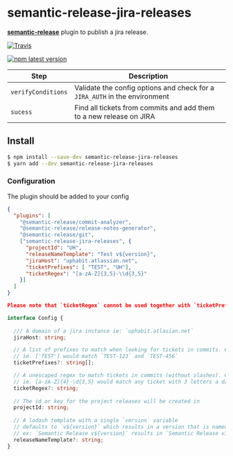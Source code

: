 # semantic-release-jira-releases

[**semantic-release**](https://github.com/semantic-release/semantic-release) plugin to publish a jira release.

[![Travis](https://img.shields.io/travis/UpHabit/semantic-release-jira-releases.svg)](https://travis-ci.org/UpHabit/semantic-release-jira-releases)

[![npm latest version](https://img.shields.io/npm/v/semantic-release-jira-releases/latest.svg)](https://www.npmjs.com/package/semantic-release-jira-releases)


| Step               | Description                                                                                                                                   |
|--------------------|----------------------------------------------------------------------------|
| `verifyConditions` | Validate the config options and check for a `JIRA_AUTH` in the environment |
| `sucess`           | Find all tickets from commits and add them to a new release on JIRA        |

## Install

```bash
$ npm install --save-dev semantic-release-jira-releases
$ yarn add --dev semantic-release-jira-releases
```

### Configuration
The plugin should be added to your config
```json
{
  "plugins": [
    "@semantic-release/commit-analyzer",
    "@semantic-release/release-notes-generator",
    "@semantic-release/git",
    ["semantic-release-jira-releases", {
      "projectId": "UH",
      "releaseNameTemplate": "Test v${version}",
      "jiraHost": "uphabit.atlassian.net",
      "ticketPrefixes": [ "TEST", "UH"],
      "ticketRegex": "[a-zA-Z]{3,5}-\\d{3,5}"
    }]
  ]
}

Please note that `ticketRegex` cannot be used together with `ticketPrefixes`.
```
```typescript
interface Config {
  
  /// A domain of a jira instance ie: `uphabit.atlasian.net`
  jiraHost: string;

  // A list of prefixes to match when looking for tickets in commits. Cannot be used together with ticketRegex.
  // ie. ['TEST'] would match `TEST-123` and `TEST-456`
  ticketPrefixes?: string[];

  // A unescaped regex to match tickets in commits (without slashes). Cannot be used together with ticketPrefixes.
  // ie. [a-zA-Z]{4}-\d{3,5} would match any ticket with 3 letters a dash and 3 to 5 numbers, such as `TEST-456`, `TEST-5643` and `TEST-56432`
  ticketRegex?: string;
  
  // The id or key for the project releases will be created in
  projectId: string;
  
  // A lodash template with a single `version` variable
  // defaults to `v${version}` which results in a version that is named like `v1.0.0`
  // ex: `Semantic Release v${version}` results in `Semantic Release v1.0.0`
  releaseNameTemplate?: string;
}
```
